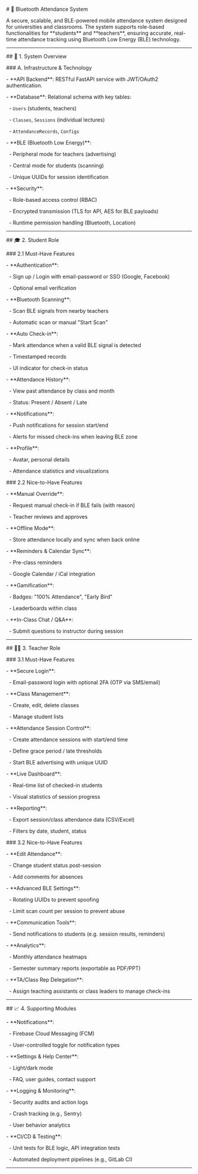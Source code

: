 \# 📱 Bluetooth Attendance System



A secure, scalable, and BLE-powered mobile attendance system designed for universities and classrooms. The system supports role-based functionalities for \*\*students\*\* and \*\*teachers\*\*, ensuring accurate, real-time attendance tracking using Bluetooth Low Energy (BLE) technology.



---



\## 🚀 1. System Overview



\### A. Infrastructure \& Technology



\- \*\*API Backend\*\*: RESTful FastAPI service with JWT/OAuth2 authentication.

\- \*\*Database\*\*: Relational schema with key tables:

&nbsp; - `Users` (students, teachers)

&nbsp; - `Classes`, `Sessions` (individual lectures)

&nbsp; - `AttendanceRecords`, `Configs`

\- \*\*BLE (Bluetooth Low Energy)\*\*:

&nbsp; - Peripheral mode for teachers (advertising)

&nbsp; - Central mode for students (scanning)

&nbsp; - Unique UUIDs for session identification

\- \*\*Security\*\*:

&nbsp; - Role-based access control (RBAC)

&nbsp; - Encrypted transmission (TLS for API, AES for BLE payloads)

&nbsp; - Runtime permission handling (Bluetooth, Location)



---



\## 🎓 2. Student Role



\### 2.1 Must-Have Features



\- \*\*Authentication\*\*:

&nbsp; - Sign up / Login with email-password or SSO (Google, Facebook)

&nbsp; - Optional email verification



\- \*\*Bluetooth Scanning\*\*:

&nbsp; - Scan BLE signals from nearby teachers

&nbsp; - Automatic scan or manual "Start Scan"



\- \*\*Auto Check-in\*\*:

&nbsp; - Mark attendance when a valid BLE signal is detected

&nbsp; - Timestamped records

&nbsp; - UI indicator for check-in status



\- \*\*Attendance History\*\*:

&nbsp; - View past attendance by class and month

&nbsp; - Status: Present / Absent / Late



\- \*\*Notifications\*\*:

&nbsp; - Push notifications for session start/end

&nbsp; - Alerts for missed check-ins when leaving BLE zone



\- \*\*Profile\*\*:

&nbsp; - Avatar, personal details

&nbsp; - Attendance statistics and visualizations



\### 2.2 Nice-to-Have Features



\- \*\*Manual Override\*\*:

&nbsp; - Request manual check-in if BLE fails (with reason)

&nbsp; - Teacher reviews and approves



\- \*\*Offline Mode\*\*:

&nbsp; - Store attendance locally and sync when back online



\- \*\*Reminders \& Calendar Sync\*\*:

&nbsp; - Pre-class reminders

&nbsp; - Google Calendar / iCal integration



\- \*\*Gamification\*\*:

&nbsp; - Badges: "100% Attendance", "Early Bird"

&nbsp; - Leaderboards within class



\- \*\*In-Class Chat / Q\&A\*\*:

&nbsp; - Submit questions to instructor during session



---



\## 👩‍🏫 3. Teacher Role



\### 3.1 Must-Have Features



\- \*\*Secure Login\*\*:

&nbsp; - Email-password login with optional 2FA (OTP via SMS/email)



\- \*\*Class Management\*\*:

&nbsp; - Create, edit, delete classes

&nbsp; - Manage student lists



\- \*\*Attendance Session Control\*\*:

&nbsp; - Create attendance sessions with start/end time

&nbsp; - Define grace period / late thresholds

&nbsp; - Start BLE advertising with unique UUID



\- \*\*Live Dashboard\*\*:

&nbsp; - Real-time list of checked-in students

&nbsp; - Visual statistics of session progress



\- \*\*Reporting\*\*:

&nbsp; - Export session/class attendance data (CSV/Excel)

&nbsp; - Filters by date, student, status



\### 3.2 Nice-to-Have Features



\- \*\*Edit Attendance\*\*:

&nbsp; - Change student status post-session

&nbsp; - Add comments for absences



\- \*\*Advanced BLE Settings\*\*:

&nbsp; - Rotating UUIDs to prevent spoofing

&nbsp; - Limit scan count per session to prevent abuse



\- \*\*Communication Tools\*\*:

&nbsp; - Send notifications to students (e.g. session results, reminders)



\- \*\*Analytics\*\*:

&nbsp; - Monthly attendance heatmaps

&nbsp; - Semester summary reports (exportable as PDF/PPT)



\- \*\*TA/Class Rep Delegation\*\*:

&nbsp; - Assign teaching assistants or class leaders to manage check-ins



---



\## 📈 4. Supporting Modules



\- \*\*Notifications\*\*:

&nbsp; - Firebase Cloud Messaging (FCM)

&nbsp; - User-controlled toggle for notification types



\- \*\*Settings \& Help Center\*\*:

&nbsp; - Light/dark mode

&nbsp; - FAQ, user guides, contact support



\- \*\*Logging \& Monitoring\*\*:

&nbsp; - Security audits and action logs

&nbsp; - Crash tracking (e.g., Sentry)

&nbsp; - User behavior analytics



\- \*\*CI/CD \& Testing\*\*:

&nbsp; - Unit tests for BLE logic, API integration tests

&nbsp; - Automated deployment pipelines (e.g., GitLab CI)



---



